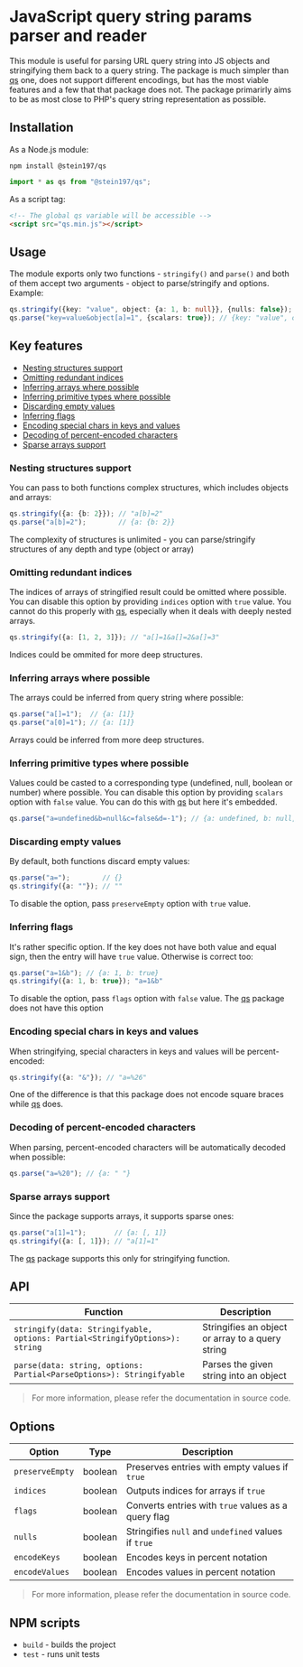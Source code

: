 # JavaScript query string params parser and reader
This module is useful for parsing URL query string into JS objects and stringifying them back to a query string. The package is much simpler than [qs](https://github.com/ljharb/qs) one, does not support different encodings, but has the most viable features and a few that that package does not. The package primarirly aims to be as most close to PHP's query string representation as possible.

## Installation
As a Node.js module:
```
npm install @stein197/qs
```
```ts
import * as qs from "@stein197/qs";
```
As a script tag:
```html
<!-- The global qs variable will be accessible -->
<script src="qs.min.js"></script>
```

## Usage
The module exports only two functions - `stringify()` and `parse()` and both of them accept two arguments - object to parse/stringify and options. Example:
```ts
qs.stringify({key: "value", object: {a: 1, b: null}}, {nulls: false}); // "key=value&object[a]=1"
qs.parse("key=value&object[a]=1", {scalars: true}); // {key: "value", object: {a: 1}}
```

## Key features
- [Nesting structures support](#nesting-structures-support)
- [Omitting redundant indices](#omitting-redundant-indices)
- [Inferring arrays where possible](#inferring-arrays-where-possible)
- [Inferring primitive types where possible](#inferring-primitive-types-where-possible)
- [Discarding empty values](#discarding-empty-values)
- [Inferring flags](#inferring-flags)
- [Encoding special chars in keys and values](#encoding-special-chars-in-keys-and-values)
- [Decoding of percent-encoded characters](#decoding-of-percent-encoded-characters)
- [Sparse arrays support](#sparse-arrays-support)

### Nesting structures support
You can pass to both functions complex structures, which includes objects and arrays:
```ts
qs.stringify({a: {b: 2}}); // "a[b]=2"
qs.parse("a[b]=2");        // {a: {b: 2}}
```
The complexity of structures is unlimited - you can parse/stringify structures of any depth and type (object or array)

### Omitting redundant indices
The indices of arrays of stringified result could be omitted where possible. You can disable this option by providing `indices` option with `true` value. You cannot do this properly with [qs](https://github.com/ljharb/qs), especially when it deals with deeply nested arrays.
```ts
qs.stringify({a: [1, 2, 3]}); // "a[]=1&a[]=2&a[]=3"
```
Indices could be ommited for more deep structures.

### Inferring arrays where possible
The arrays could be inferred from query string where possible:
```ts
qs.parse("a[]=1");  // {a: [1]}
qs.parse("a[0]=1"); // {a: [1]}
```
Arrays could be inferred from more deep structures.

### Inferring primitive types where possible
Values could be casted to a corresponding type (undefined, null, boolean or number) where possible. You can disable this option by providing `scalars` option with `false` value. You can do this with [qs](https://github.com/ljharb/qs) but here it's embedded.
```ts
qs.parse("a=undefined&b=null&c=false&d=-1"); // {a: undefined, b: null, c: false, d: -1}
```

### Discarding empty values
By default, both functions discard empty values:
```ts
qs.parse("a=");        // {}
qs.stringify({a: ""}); // ""
```
To disable the option, pass `preserveEmpty` option with `true` value.

### Inferring flags
It's rather specific option. If the key does not have both value and equal sign, then the entry will have `true` value. Otherwise is correct too:
```ts
qs.parse("a=1&b"); // {a: 1, b: true}
qs.stringify({a: 1, b: true}); "a=1&b"
```
To disable the option, pass `flags` option with `false` value. The [qs](https://github.com/ljharb/qs) package does not have this option

### Encoding special chars in keys and values
When stringifying, special characters in keys and values will be percent-encoded:
```ts
qs.stringify({a: "&"}); // "a=%26"
```
One of the difference is that this package does not encode square braces while [qs](https://github.com/ljharb/qs) does.

### Decoding of percent-encoded characters
When parsing, percent-encoded characters will be automatically decoded when possible:
```ts
qs.parse("a=%20"); // {a: " "}
```

### Sparse arrays support
Since the package supports arrays, it supports sparse ones:
```ts
qs.parse("a[1]=1");       // {a: [, 1]}
qs.stringify({a: [, 1]}); // "a[1]=1"
```
The [qs](https://github.com/ljharb/qs) package supports this only for stringifying function.

## API
| Function | Description |
|----------|-------------|
| `stringify(data: Stringifyable, options: Partial<StringifyOptions>): string` | Stringifies an object or array to a query string |
| `parse(data: string, options: Partial<ParseOptions>): Stringifyable` | Parses the given string into an object |

> For more information, please refer the documentation in source code.

## Options
| Option | Type | Description |
|--------|------|-------------|
| `preserveEmpty` | boolean | Preserves entries with empty values if `true` |
| `indices` | boolean | Outputs indices for arrays if `true` |
| `flags` | boolean | Converts entries with `true` values as a query flag |
| `nulls` | boolean | Stringifies `null` and `undefined` values if `true` |
| `encodeKeys` | boolean | Encodes keys in percent notation |
| `encodeValues` | boolean | Encodes values in percent notation |

> For more information, please refer the documentation in source code.

## NPM scripts
- `build` - builds the project
- `test` - runs unit tests
